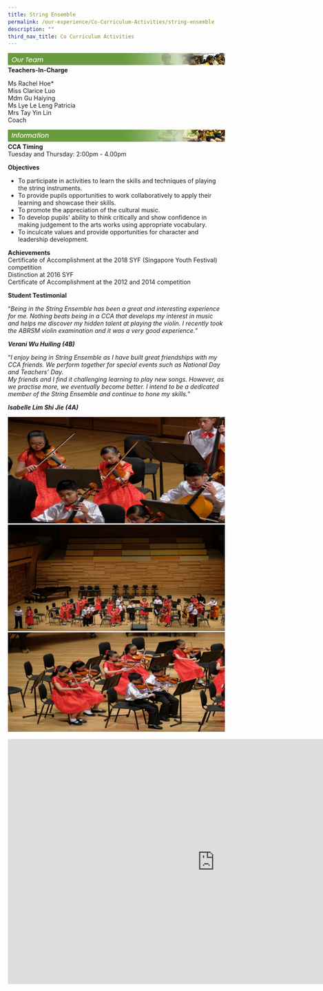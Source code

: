 ```yaml
---
title: String Ensemble
permalink: /our-experience/Co-Curriculum-Activities/string-ensemble
description: ""
third_nav_title: Co Curriculum Activities
---
```

![](/images/ourteam_strings.png)
**Teachers-In-Charge**  
  
Ms Rachel Hoe\*  
Miss Clarice Luo  
Mdm Gu Haiying  
Ms Lye Le Leng Patricia  
Mrs Tay Yin Lin  
Coach

![](/images/information_strings.png)
**CCA Timing**  
Tuesday and Thursday: 2:00pm - 4.00pm  
  
**Objectives**  

*   To participate in activities to learn the skills and techniques of playing the string instruments.
*   To provide pupils opportunities to work collaboratively to apply their learning and showcase their skills.
*   To promote the appreciation of the cultural music.
*   To develop pupils' ability to think critically and show confidence in making judgement to the arts works using appropriate vocabulary.
*   To inculcate values and provide opportunities for character and leadership development.

  
**Achievements**  
Certificate of Accomplishment at the 2018 SYF (Singapore Youth Festival) competition  
Distinction at 2016 SYF  
Certificate of Accomplishment at the 2012 and 2014 competition  
  
**Student Testimonial**  

“_Being in the String Ensemble has been a great and interesting experience for me. Nothing beats being in a CCA that develops my interest in music and helps me discover my hidden talent at playing the violin. I recently took the ABRSM violin examination and it was a very good experience._”  

**_Verani Wu Huiling (4B)_**  
  
“_I enjoy being in String Ensemble as I have built great friendships with my CCA friends. We perform together for special events such as National Day and Teachers’ Day.&nbsp;  
My friends and I find it challenging learning to play new songs. However, as we practise more, we eventually become better. I intend to be a dedicated member of the String Ensemble and continue to hone my skills._”  

**_Isabelle Lim Shi Jie (4A)_**

![](/images/String%20Ensemble1.jpg)
![](/images/String%20Ensemble2.jpg)
![](/images/String%20Ensemble3.jpg)

<iframe allowfullscreen="true" height="569" width="960" frameborder="0" src="https://docs.google.com/presentation/d/e/2PACX-1vSq_o45frJfWVC84DEhHpyeBtHuzCcBkqSgXintXM8snMrUGCRRE0YSpZPq3UtveyEKxvVvT8NFd4mb/embed?start=false&amp;loop=false&amp;delayms=3000"></iframe>